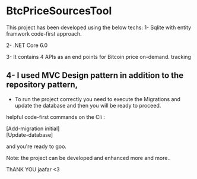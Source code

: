 # BtcPriceSourcesTool

This project has been developed using the below techs:
1- Sqlite with entity framwork code-first approach.

2- .NET Core 6.0 

3- It contains 4 APIs as an end points for Bitcoin price on-demand. tracking 

4- I used MVC Design pattern in addition to the repository pattern, 
--------------------------------------------------------

* To run the project correctly you need to execute the Migrations and update the database and then you will be ready to proceed.

helpful code-first commands on the Cli :

[Add-migration initial]\
[Update-database]

and you're ready to goo. 

Note: the project can be developed and enhanced more and more..

ThANK YOU jaafar <3
